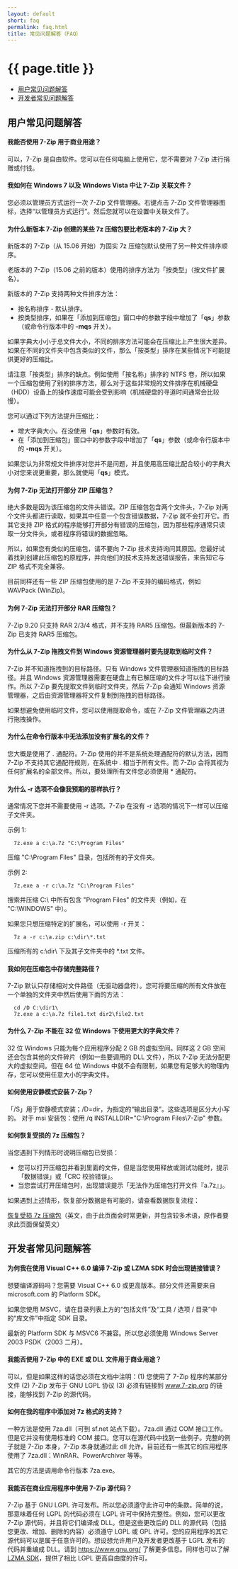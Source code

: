 ```yaml
---
layout: default
short: faq
permalink: faq.html
title: 常见问题解答（FAQ）
---
```


<H1>{{ page.title }}</H1>

<UL>
  <LI><A href="#user_faq">用户常见问题解答</A></LI>
  <LI><A href="#developer_faq">开发者常见问题解答</A></LI>
</UL>

<H2><a name="user_faq"></a>用户常见问题解答</H2>

#### 我能否使用 7-Zip 用于商业用途？
可以，7-Zip 是自由软件。您可以在任何电脑上使用它，您不需要对 7-Zip 进行捐赠或付钱。

#### 我如何在 Windows 7 以及 Windows Vista 中让 7-Zip 关联文件？
您必须以管理员方式运行一次 7-Zip 文件管理器。右键点击 7-Zip 文件管理器图标，选择“以管理员方式运行”。然后您就可以在设置中关联文件了。

#### 为什么新版本 7-Zip 创建的某些 7z 压缩包要比老版本的 7-Zip 大？
新版本的 7-Zip（从 15.06 开始）为固实 7z 压缩包默认使用了另一种文件排序顺序。

老版本的 7-Zip（15.06 之前的版本）使用的排序方法为「按类型」（按文件扩展名）。

新版本的 7-Zip 支持两种文件排序方法：

- 按名称排序 - 默认排序。
- 按类型排序，如果在「添加到压缩包」窗口中的参数字段中增加了「**qs**」参数（或命令行版本中的 **-mqs** 开关）。

如果字典大小小于总文件大小，不同的排序方法可能会在压缩比上产生很大差异。如果在不同的文件夹中包含类似的文件，那么「按类型」排序在某些情况下可能提供更好的压缩比。

请注意「按类型」排序的缺点。例如使用「按名称」排序的 NTFS 卷，所以如果一个压缩包使用了别的排序方法，那么对于这些非常规的文件排序在机械硬盘（HDD）设备上的操作速度可能会受到影响（机械硬盘的寻道时间通常会比较慢）。

您可以通过下列方法提升压缩比：

- 增大字典大小。在没使用「**qs**」参数时有效。
- 在「添加到压缩包」窗口中的参数字段中增加了「**qs**」参数（或命令行版本中的 **-mqs** 开关）。

如果您认为非常规文件排序对您并不是问题，并且使用高压缩比配合较小的字典大小对您来说更重要，那么就使用「**qs**」模式。

#### 为何 7-Zip 无法打开部分 ZIP 压缩包？
绝大多数是因为该压缩包的文件头错误。ZIP 压缩包包含两个文件头，7-Zip 对两个文件头都进行读取，如果其中任意一个包含错误数据，7-Zip 就不会打开它。而其它支持 ZIP 格式的程序能够打开部分有错误的压缩包，因为那些程序通常只读取一分文件头，或者程序将错误的数据忽略。

所以，如果您有类似的压缩包，请不要向 7-Zip 技术支持询问其原因。您最好试着找到创建此压缩包的原程序，并向他们的技术支持发送错误报告，来告知它与 ZIP 格式不完全兼容。

目前同样还有一些 ZIP 压缩包使用的是 7-Zip 不支持的编码格式，例如 WAVPack (WinZip)。

#### 为何 7-Zip 无法打开部分 RAR 压缩包？
7-Zip 9.20 只支持 RAR 2/3/4 格式，并不支持 RAR5 压缩包。但最新版本的 7-Zip 已支持 RAR5 压缩包。

#### 为什么从 7-Zip 拖拽文件到 Windows 资源管理器时要先提取到临时文件？
7-Zip 并不知道拖拽到的目标路径。只有 Windows 文件管理器知道拖拽的目标路径。并且 Windows 资源管理器需要在硬盘上有已解压缩的文件才可以往下进行操作。所以 7-Zip 要先提取文件到临时文件夹，然后 7-Zip 会通知 Windows 资源管理器，之后由资源管理器将文件复制到拖拽的目标路径。

如果想避免使用临时文件，您可以使用提取命令，或在 7-Zip 文件管理器之内进行拖拽操作。

#### 为什么在命令行版本中无法添加没有扩展名的文件？
您大概是使用了 *.* 通配符。7-Zip 使用的并不是系统处理通配符的默认方法，因而 7-Zip 不支持其它通配符规则，在系统中 *.* 相当于所有文件。而 7-Zip 会将其视为任何扩展名的全部文件。所以，要处理所有文件您必须使用 * 通配符。

#### 为什么 -r 选项不会像我预期的那样执行？
通常情况下您并不需要使用 -r 选项。7-Zip 在没有 -r 选项的情况下一样可以压缩子文件夹。

示例 1:

```
  7z.exe a c:\a.7z "C:\Program Files"
```

压缩 "C:\Program Files" 目录，包括所有的子文件夹。

示例 2:

```
  7z.exe a -r c:\a.7z "C:\Program Files"
```

搜索并压缩 C:\ 中所有包含 "Program Files" 的文件夹（例如，在 "C:\WINDOWS" 中）。

如果您只想压缩特定的扩展名，可以使用 -r 开关：

```
  7z a -r c:\a.zip c:\dir\*.txt
```

压缩所有的 c:\dir\ 下及其子文件夹中的 *.txt 文件。

#### 我如何在压缩包中存储完整路径？
7-Zip 默认只存储相对文件路径（无驱动器盘符）。您可将要压缩的所有文件放在一个单独的文件夹中然后使用下面的方法：

```
  cd /D C:\dir1\
  7z.exe a c:\a.7z file1.txt dir2\file2.txt
```

#### 为什么 7-Zip 不能在 32 位 Windows 下使用更大的字典文件？
32 位 Windows 只能为每个应用程序分配 2 GB 的虚拟空间。同样这 2 GB 空间还会包含其他的文件碎片（例如一些要调用的 DLL 文件），所以 7-Zip 无法分配更大的虚拟空间。但在 64 位 Windows 中就不会有限制，如果您有足够大的物理内存，您可以使用任意大小的字典文件。

#### 如何使用安静模式安装 7-Zip？
「/S」用于安静模式安装；/D=dir，为指定的“输出目录”。这些选项是区分大小写的。
对于 msi 安装包：使用 /q INSTALLDIR="C:\Program Files\7-Zip" 参数。

#### 如何恢复受损的 7z 压缩包？
当您遇到下列情形时说明压缩包已受损：

- 您可以打开压缩包并看到里面的文件，但是当您使用释放或测试功能时，提示「数据错误」或「CRC 校验错误」。
- 当您尝试打开压缩包时，出现错误提示「无法作为压缩包打开文件『a.7z』」。

如果遇到上述情形，恢复部分数据是有可能的，请查看数据恢复流程：

[恢复受损 7z 压缩包](https://www.7-zip.org/recover.html)（英文，由于此页面会时常更新，并包含较多术语，原作者要求此页面保留英文）

<H2><a name="developer_faq"></a>开发者常见问题解答</H2>

#### 为何我在使用 Visual C++ 6.0 编译 7-Zip 或 LZMA SDK 时会出现链接错误？
想要编译源码吗？您需要 Visual C++ 6.0 或更高版本。部分文件还需要来自 microsoft.com 的 Platform SDK。

如果您使用 MSVC，请在目录列表上方的“包括文件”及“工具 / 选项 / 目录”中的“库文件”中指定 SDK 目录。

最新的 Platform SDK 与 MSVC6 不兼容。所以您必须使用 Windows Server 2003 PSDK（2003 二月）。

#### 我能否使用 7-Zip 中的 EXE 或 DLL 文件用于商业用途？

可以，但是如果这样的话您必须在文档中注明：(1) 您使用了 7-Zip 程序的某部分文件 (2) 7-Zip 发布于 GNU LGPL 协议 (3) 必须有链接到 www.7-zip.org 的链接，能够找到 7-Zip 的源代码。

#### 如何在我的程序中添加对 7z 格式的支持？

一种方法是使用 7za.dll（可到 sf.net 站点下载）。7za.dll 通过 COM 接口工作。但是它并没有使用标准的 COM 接口。您可以在源代码中找到一些例子。完整的例子就是 7-Zip 本身，7-Zip 本身就通过此 dll 允许。目前还有一些其它的应用程序使用了 7za.dll：WinRAR、PowerArchiver 等等。

其它的方法是调用命令行版本 7za.exe。

#### 我能否在商业应用程序中使用 7-Zip 源代码？

7-Zip 基于 GNU LGPL 许可发布。所以您必须遵守此许可中的条款。简单的说，那意味着任何 LGPL 的代码必须在 LGPL 许可中保持完整性。例如，您可以更改 7-Zip 源代码，并且将它们编译成 DLL。但是这些更改后的 DLL 的源代码（包括您更改、增加、删除的内容）必须遵守 LGPL 或 GPL 许可。您的应用程序的其它源代码可以是属于任意许可的。想设想允许用户及开发者更改基于 LGPL 发布的代码并重编成 DLL。请到 <https://www.gnu.org/> 了解更多信息。同样也可以了解 [LZMA SDK](sdk.html)，提供了相比 LGPL 更高自由度的许可。
